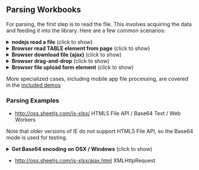 ## Parsing Workbooks

For parsing, the first step is to read the file.  This involves acquiring the
data and feeding it into the library.  Here are a few common scenarios:

<details>
  <summary><b>nodejs read a file</b> (click to show)</summary>

`readFile` is only available in server environments. Browsers have no API for
reading arbitrary files given a path, so another strategy must be used.

```js
if(typeof require !== 'undefined') XLSX = require('xlsx');
var workbook = XLSX.readFile('test.xlsx');
/* DO SOMETHING WITH workbook HERE */
```

</details>

<details>
  <summary><b>Browser read TABLE element from page</b> (click to show)</summary>

The `table_to_book` and `table_to_sheet` utility functions take a DOM TABLE
element and iterate through the child nodes.

```js
var worksheet = XLSX.utils.table_to_book(document.getElementById('tableau'));
/* DO SOMETHING WITH workbook HERE */
```

Alternatively, the HTML code can be extracted and parsed:

```js
var htmlstr = document.getElementById('tableau').outerHTML;
var worksheet = XLSX.read(htmlstr, {type:'string'});
```

</details>

<details>
  <summary><b>Browser download file (ajax)</b> (click to show)</summary>

Note: for a more complete example that works in older browsers, check the demo
at <http://oss.sheetjs.com/js-xlsx/ajax.html>).  The [`xhr` demo](demos/xhr/)
includes more examples with `XMLHttpRequest` and `fetch`.

```js
var url = "http://oss.sheetjs.com/test_files/formula_stress_test.xlsx";

/* set up async GET request */
var req = new XMLHttpRequest();
req.open("GET", url, true);
req.responseType = "arraybuffer";

req.onload = function(e) {
  var data = new Uint8Array(req.response);
  var workbook = XLSX.read(data, {type:"array"});

  /* DO SOMETHING WITH workbook HERE */
}

req.send();
```

</details>

<details>
  <summary><b>Browser drag-and-drop</b> (click to show)</summary>

Drag-and-drop uses the HTML5 `FileReader` API, loading the data with
`readAsBinaryString` or `readAsArrayBuffer`.  Since not all browsers support the
full `FileReader` API, dynamic feature tests are highly recommended.

```js
var rABS = true; // true: readAsBinaryString ; false: readAsArrayBuffer
function handleDrop(e) {
  e.stopPropagation(); e.preventDefault();
  var files = e.dataTransfer.files, f = files[0];
  var reader = new FileReader();
  reader.onload = function(e) {
    var data = e.target.result;
    if(!rABS) data = new Uint8Array(data);
    var workbook = XLSX.read(data, {type: rABS ? 'binary' : 'array'});

    /* DO SOMETHING WITH workbook HERE */
  };
  if(rABS) reader.readAsBinaryString(f); else reader.readAsArrayBuffer(f);
}
drop_dom_element.addEventListener('drop', handleDrop, false);
```

</details>

<details>
  <summary><b>Browser file upload form element</b> (click to show)</summary>

Data from file input elements can be processed using the same `FileReader` API
as in the drag-and-drop example:

```js
var rABS = true; // true: readAsBinaryString ; false: readAsArrayBuffer
function handleFile(e) {
  var files = e.target.files, f = files[0];
  var reader = new FileReader();
  reader.onload = function(e) {
    var data = e.target.result;
    if(!rABS) data = new Uint8Array(data);
    var workbook = XLSX.read(data, {type: rABS ? 'binary' : 'array'});

    /* DO SOMETHING WITH workbook HERE */
  };
  if(rABS) reader.readAsBinaryString(f); else reader.readAsArrayBuffer(f);
}
input_dom_element.addEventListener('change', handleFile, false);
```

</details>

More specialized cases, including mobile app file processing, are covered in the
[included demos](demos/)

### Parsing Examples

- <http://oss.sheetjs.com/js-xlsx/> HTML5 File API / Base64 Text / Web Workers

Note that older versions of IE do not support HTML5 File API, so the Base64 mode
is used for testing.

<details>
  <summary><b>Get Base64 encoding on OSX / Windows</b> (click to show)</summary>

On OSX you can get the Base64 encoding with:

```bash
$ <target_file base64 | pbcopy
```

On Windows XP and up you can get the Base64 encoding using `certutil`:

```cmd
> certutil -encode target_file target_file.b64
```

(note: You have to open the file and remove the header and footer lines)

</details>

- <http://oss.sheetjs.com/js-xlsx/ajax.html> XMLHttpRequest

